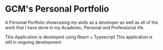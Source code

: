# GCM's Personal Portfolio
A Personal Portfolio showcasing my skills as a developer as well as all of the work that I have done in my Academic, Personal and Professional life.

This Application is developed using React + Typescript 
This application is still in ongoing development
